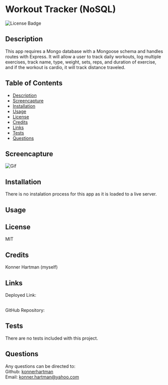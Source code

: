 # Workout Tracker (NoSQL)
  ![License Badge](https://img.shields.io/badge/License-MIT-green.svg)    

  ## Description
  This app requires a Mongo database with a Mongoose schema and handles routes with Express. It will allow a user to track daily workouts, log multiple exercises, track name, type, weight, sets, reps, and duration of exercise, and if the workout is cardio, it will track distance traveled.

  ## Table of Contents
  - [Description](#)
  - [Screencapture](#screencapture)
  - [Installation](#installation)
  - [Usage](#usage)
  - [License](#license)
  - [Credits](#credits)
  - [Links](#links)
  - [Tests](#tests)
  - [Questions](#questions)

  ## Screencapture
  ![Gif]()

  ## Installation
  There is no instalation process for this app as it is loaded to a live server.

  ## Usage

  ## License
  MIT

  ## Credits
  Konner Hartman (myself)
  </br>

  ## Links
  Deployed Link:
  </br>

  </br>
  GitHub Repository:
  </br>


  ## Tests
  There are no tests included with this project.

  ## Questions
  Any questions can be directed to:
  <br/>
  Github: [konnerhartman](https://github.com/konnerhartman)
  <br/>
  Email: konner.hartman@yahoo.com